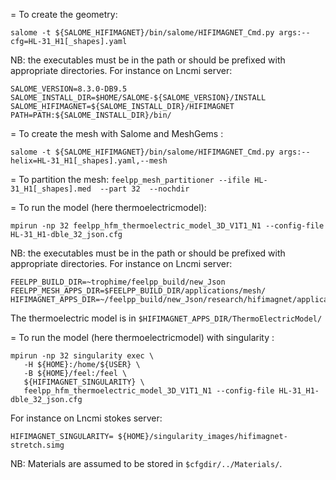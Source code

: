 = To create the geometry:

```
salome -t ${SALOME_HIFIMAGNET}/bin/salome/HIFIMAGNET_Cmd.py args:--cfg=HL-31_H1[_shapes].yaml
```

NB: the executables must be in the path or should be prefixed with appropriate directories.
For instance on Lncmi server:
```
SALOME_VERSION=8.3.0-DB9.5
SALOME_INSTALL_DIR=$HOME/SALOME-${SALOME_VERSION}/INSTALL
SALOME_HIFIMAGNET=${SALOME_INSTALL_DIR}/HIFIMAGNET
PATH=PATH:${SALOME_INSTALL_DIR}/bin/
```

= To create the mesh with Salome and MeshGems :
```
salome -t ${SALOME_HIFIMAGNET}/bin/salome/HIFIMAGNET_Cmd.py args:--helix=HL-31_H1[_shapes].yaml,--mesh
```

= To partition the mesh:
```feelpp_mesh_partitioner --ifile HL-31_H1[_shapes].med  --part 32  --nochdir```

= To run the model (here thermoelectricmodel):
```
mpirun -np 32 feelpp_hfm_thermoelectric_model_3D_V1T1_N1 --config-file HL-31_H1-dble_32_json.cfg
```

NB: the executables must be in the path or should be prefixed with appropriate directories.
For instance on Lncmi server:
```
FEELPP_BUILD_DIR=~trophime/feelpp_build/new_Json
FEELPP_MESH_APPS_DIR=$FEELPP_BUILD_DIR/applications/mesh/
HIFIMAGNET_APPS_DIR=~/feelpp_build/new_Json/research/hifimagnet/applications
```

The thermoelectric model is in ```$HIFIMAGNET_APPS_DIR/ThermoElectricModel/```

= To run the model (here thermoelectricmodel) with singularity :


```
mpirun -np 32 singularity exec \
   -H ${HOME}:/home/${USER} \
   -B ${HOME}/feel:/feel \
   ${HIFIMAGNET_SINGULARITY} \
   feelpp_hfm_thermoelectric_model_3D_V1T1_N1 --config-file HL-31_H1-dble_32_json.cfg
```

For instance on Lncmi stokes server:
```
HIFIMAGNET_SINGULARITY= ${HOME}/singularity_images/hifimagnet-stretch.simg
```

NB: Materials are assumed to be stored in `$cfgdir/../Materials/`. 